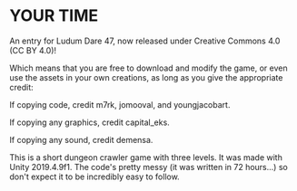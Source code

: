 # YOUR TIME

An entry for Ludum Dare 47, now released under Creative Commons 4.0 (CC BY 4.0)! 

Which means that you are free to download and modify the game, or even use the assets in your own creations, as long as you give the appropriate credit:

If copying code, credit m7rk, jomooval, and youngjacobart.

If copying any graphics, credit capital_eks.

If copying any sound, credit demensa.

This is a short dungeon crawler game with three levels. It was made with Unity 2019.4.9f1. The code's pretty messy (it was written in 72 hours...) so don't expect it to be incredibly easy to follow.
